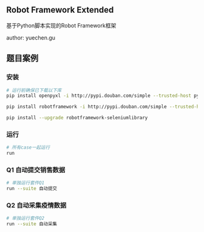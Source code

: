 ## Robot Framework Extended

基于Python脚本实现的Robot Framework框架

author: yuechen.gu

## 题目案例
### 安装
```bash
# 运行前确保已下载以下库
pip install openpyxl -i http://pypi.douban.com/simple --trusted-host pypi.douban.com

pip install robotframework -i http://pypi.douban.com/simple --trusted-host pypi.douban.com

pip install --upgrade robotframework-seleniumlibrary
```

### 运行
```bash
# 所有case一起运行
run
```

### Q1 自动提交销售数据

```bash
# 单独运行套件Q1
run --suite 自动提交
```

### Q2 自动采集疫情数据

```bash
# 单独运行套件Q2
run --suite 自动采集
```